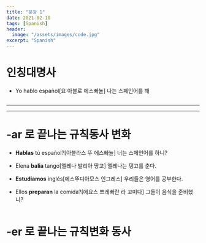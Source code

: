 ```yaml
---
title: "문장 1"
date: 2021-02-10
tags: [Spanish]
header:
  image: "/assets/images/code.jpg"
excerpt: "Spanish"
---
```


# 인칭대명사

* Yo hablo español[요 아블로 에스빠뇰] 나는 스페인어를 해

<img src="{{ site.url }}{{ site.baseurl }}/assets/images/Spanish/3.png" alt="">


-----------------------------------------------------------------

-----------------------------------------------------------------


# -ar 로 끝나는 규칙동사 변화

* **Hablas** tú español?[아블라스 뚜 에스빠뇰] 너는 스페인어를 하니?

* Elena **balia** tango[엘레나 발리아 땅고] 엘레나는 탱고를 춘다.

* **Estudiamos** inglés[에스뚜디아모스 인그레스] 우리들은 영어를 공부한다.

* Ellos **preparan** la comida?[에요스 쁘레빠란 라 꼬미다] 그들이 음식을 준비했니?

<img src="{{ site.url }}{{ site.baseurl }}/assets/images/Spanish/4.png" alt="">



# -er 로 끝나는 규칙변화 동사